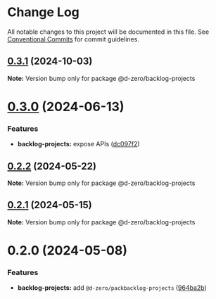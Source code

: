 # Change Log

All notable changes to this project will be documented in this file.
See [Conventional Commits](https://conventionalcommits.org) for commit guidelines.

## [0.3.1](https://github.com/d-zero-dev/tools/compare/@d-zero/backlog-projects@0.3.0...@d-zero/backlog-projects@0.3.1) (2024-10-03)

**Note:** Version bump only for package @d-zero/backlog-projects

# [0.3.0](https://github.com/d-zero-dev/tools/compare/@d-zero/backlog-projects@0.2.2...@d-zero/backlog-projects@0.3.0) (2024-06-13)

### Features

- **backlog-projects:** expose APIs ([dc097f2](https://github.com/d-zero-dev/tools/commit/dc097f2cd03350ff072fbd8fb7fbf7554008f14d))

## [0.2.2](https://github.com/d-zero-dev/tools/compare/@d-zero/backlog-projects@0.2.1...@d-zero/backlog-projects@0.2.2) (2024-05-22)

**Note:** Version bump only for package @d-zero/backlog-projects

## [0.2.1](https://github.com/d-zero-dev/tools/compare/@d-zero/backlog-projects@0.2.0...@d-zero/backlog-projects@0.2.1) (2024-05-15)

**Note:** Version bump only for package @d-zero/backlog-projects

# 0.2.0 (2024-05-08)

### Features

- **backlog-projects:** add `@d-zero/packbacklog-projects` ([964ba2b](https://github.com/d-zero-dev/tools/commit/964ba2b639451d76f6da0afe0a78fa4b49b02b89))
